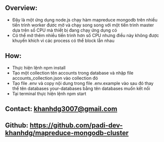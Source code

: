 ## Overview: 
- Đây là một ứng dụng node.js chạy hàm mapreduce mongodb trên nhiều tiến trình worker đươc mở và chạy
song song với một tiến trình master dựa trên số CPU mà thiết bị đang chạy ứng dụng có
- Có thể mở thêm nhiều tiến trình hơn số CPU nhưng điều này không được khuyến khích vì 
các process có thể block lẫn nhau

## How:
- Thực hiện lệnh npm install 
- Tạo một collection tên accounts trong database và nhập file accounts_collection.json vào collection đó
- Tạo file .env và copy nội dung trong file .env.example vào sau đó thay thế tên databases your-databases
bằng tên databases muốn kết nối
- Tại terminal thực hiện lệnh npm start

## Contact: khanhdg3007@gmail.com
## Github: https://github.com/padi-dev-khanhdg/mapreduce-mongodb-cluster